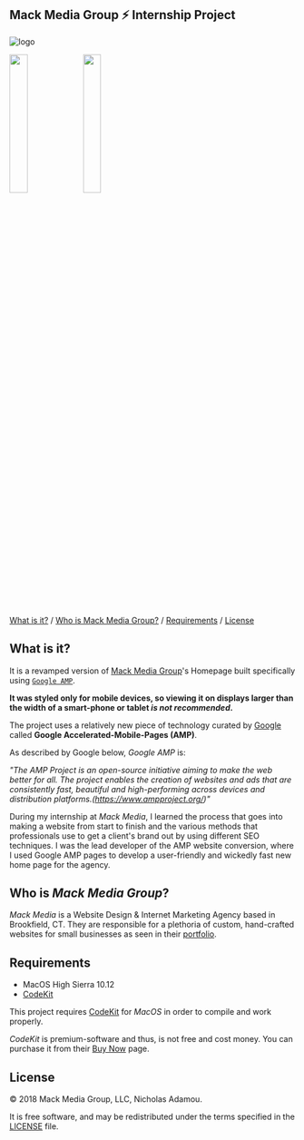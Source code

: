 Mack Media Group ⚡ Internship Project
-----

![logo](https://mackmediagroup.com/wp-content/uploads/2015/11/mack-logo-web.png)

<img style="width: 25%" src="https://i.gyazo.com/4e1fcf7ccd606bc9b3db479fe3f5f1f4.png">
<img style="width: 25%" src="https://i.gyazo.com/c1900362c97efd4ed1ac47fc68bdd188.png">

[What is it?](https://github.com/nicholasadamou/Mack-Media-Group-Internship-Project#what-is-it) / [Who is Mack Media Group?](https://github.com/nicholasadamou/Mack-Media-Group-Internship-Project#who-is-mack-media-group) / [Requirements](https://github.com/nicholasadamou/Mack-Media-Group-Internship-Project#requirements) / [License](https://github.com/nicholasadamou/Mack-Media-Group-Internship-Project#license)

What is it?
------------

It is a revamped version of [Mack Media Group](https://mackmediagroup.com/)'s Homepage built specifically using [`Google AMP`](https://www.ampproject.org/). 

**It was styled only for mobile devices, so viewing it on displays larger than the width of a smart-phone or tablet *is not recommended*.**

The project uses a relatively new piece of technology curated by [Google](http://google.com) called **Google Accelerated-Mobile-Pages (AMP)**.

As described by Google below, *Google AMP* is:

*"The AMP Project is an open-source initiative aiming to make the web better for all. The project enables the creation of websites and ads that are consistently fast, beautiful and high-performing across devices and distribution platforms.(https://www.ampproject.org/)"*

During my internship at *Mack Media*, I learned the process that goes into making a website from start to finish and the various methods that professionals use to get a client's brand out by using different SEO techniques. I was the lead developer of the AMP website conversion, where I used Google AMP pages to develop a user-friendly and wickedly fast new home page for the agency.

Who is *Mack Media Group*?
------------

*Mack Media* is a Website Design & Internet Marketing Agency based in Brookfield, CT. They are responsible for a plethoria of custom, hand-crafted websites for small businesses as seen in their [portfolio](https://mackmediagroup.com/portfolio/). 

Requirements
------------

* MacOS High Sierra 10.12
* [CodeKit](https://codekitapp.com/)

This project requires [CodeKit](https://codekitapp.com/) for *MacOS* in order to compile and work properly.

*CodeKit* is premium-software and thus, is not free and cost money. You can purchase it from their [Buy Now](https://codekitapp.com/purchase/) page.

License
------------

© 2018 Mack Media Group, LLC, Nicholas Adamou.

It is free software, and may be redistributed under the terms specified in the [LICENSE] file.

[LICENSE]: LICENSE
